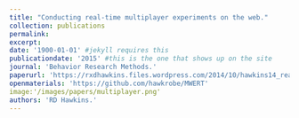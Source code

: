 ```yaml
---
title: "Conducting real-time multiplayer experiments on the web."
collection: publications
permalink: 
excerpt: 
date: '1900-01-01' #jekyll requires this 
publicationdate: '2015' #this is the one that shows up on the site
journal: 'Behavior Research Methods.'
paperurl: 'https://rxdhawkins.files.wordpress.com/2014/10/hawkins14_realtimewebexperiments.pdf'
openmaterials: 'https://github.com/hawkrobe/MWERT'
image:'/images/papers/multiplayer.png'
authors: 'RD Hawkins.'
---
```

